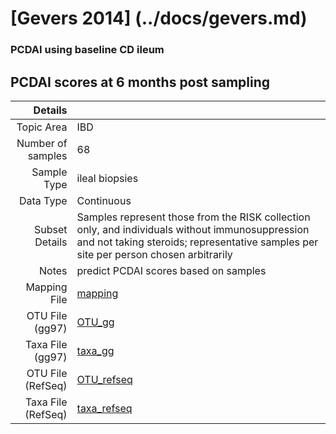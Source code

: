 # [Gevers 2014] (../docs/gevers.md)

### PCDAI using baseline CD ileum
## PCDAI scores at 6 months post sampling

| Details        |             |
| -------------: |-------------|
| Topic Area | IBD
| Number of samples | 68
| Sample Type | ileal biopsies
| Data Type | Continuous
| Subset Details | Samples represent those from the RISK collection only, and individuals without immunosuppression and not taking steroids; representative samples per site per person chosen arbitrarily
| Notes | predict PCDAI scores based on samples
| Mapping File | [mapping]( ../datasets/gevers/mapping-pcdai-ileum)
| OTU File (gg97) | [OTU_gg]( ../datasets/gevers/gg/otutable.txt)
| Taxa File (gg97) | [taxa_gg]( ../datasets/gevers/gg/taxatable.txt)
| OTU File (RefSeq) | [OTU_refseq]( ../datasets/gevers/refseq/otutable.txt)
| Taxa File (RefSeq) | [taxa_refseq]( ../datasets/gevers/refseq/taxatable.txt)